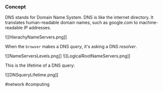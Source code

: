 ### Concept

DNS stands for Domain Name System. 
DNS is like the internet directory. It translates human-readable domain names, such as google.com to machine-readable IP addresses.

![[HierachyNameServers.png]]

When the `browser` makes a DNS *query*, it's asking a DNS *resolver*.

![[NameServersLevels.png]]
![[LogicalRootNameServers.png]]

This is the lifetime of a DNS query:

![[DNSqueryLifetime.png]]

#network #computing 